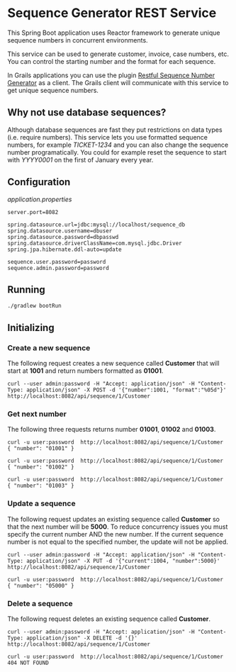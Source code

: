 # Sequence Generator REST Service

This Spring Boot application uses Reactor framework to generate unique sequence numbers in concurrent environments.

This service can be used to generate customer, invoice, case numbers, etc.
You can control the starting number and the format for each sequence.

In Grails applications you can use the plugin [Restful Sequence Number Generator](https://github.com/goeh/grails-sequence-generator-rest)
as a client. The Grails client will communicate with this service to get unique sequence numbers.

## Why not use database sequences?

Although database sequences are fast they put restrictions on data types (i.e. require numbers).
This service lets you use formatted sequence numbers, for example *TICKET-1234* and you can also change the sequence number programatically.
You could for example reset the sequence to start with *YYYY0001* on the first of January every year.

## Configuration

*application.properties*

    server.port=8082
    
    spring.datasource.url=jdbc:mysql://localhost/sequence_db
    spring.datasource.username=dbuser
    spring.datasource.password=dbpasswd
    spring.datasource.driverClassName=com.mysql.jdbc.Driver
    spring.jpa.hibernate.ddl-auto=update
    
    sequence.user.password=password
    sequence.admin.password=password

## Running

    ./gradlew bootRun

## Initializing

### Create a new sequence

The following request creates a new sequence called **Customer** that will start at **1001** and return numbers formatted as **01001**.

    curl --user admin:password -H "Accept: application/json" -H "Content-Type: application/json" -X POST -d '{"number":1001, "format":"%05d"}' http://localhost:8082/api/sequence/1/Customer

### Get next number

The following three requests returns number **01001**, **01002** and **01003**.

    curl -u user:password  http://localhost:8082/api/sequence/1/Customer
    { "number": "01001" }
    
    curl -u user:password  http://localhost:8082/api/sequence/1/Customer
    { "number": "01002" }
    
    curl -u user:password  http://localhost:8082/api/sequence/1/Customer
    { "number": "01003" }

### Update a sequence

The following request updates an existing sequence called **Customer** so that the next number will be **5000**.
To reduce concurrency issues you must specify the current number AND the new number.
If the current sequence number is not equal to the specified number, the update will not be applied.

    curl --user admin:password -H "Accept: application/json" -H "Content-Type: application/json" -X PUT -d '{"current":1004, "number":5000}' http://localhost:8082/api/sequence/1/Customer

    curl -u user:password  http://localhost:8082/api/sequence/1/Customer
    { "number": "05000" }
    
### Delete a sequence

The following request deletes an existing sequence called **Customer**.

    curl --user admin:password -H "Accept: application/json" -H "Content-Type: application/json" -X DELETE -d '{}' http://localhost:8082/api/sequence/1/Customer
    
    curl -u user:password  http://localhost:8082/api/sequence/1/Customer
    404 NOT FOUND